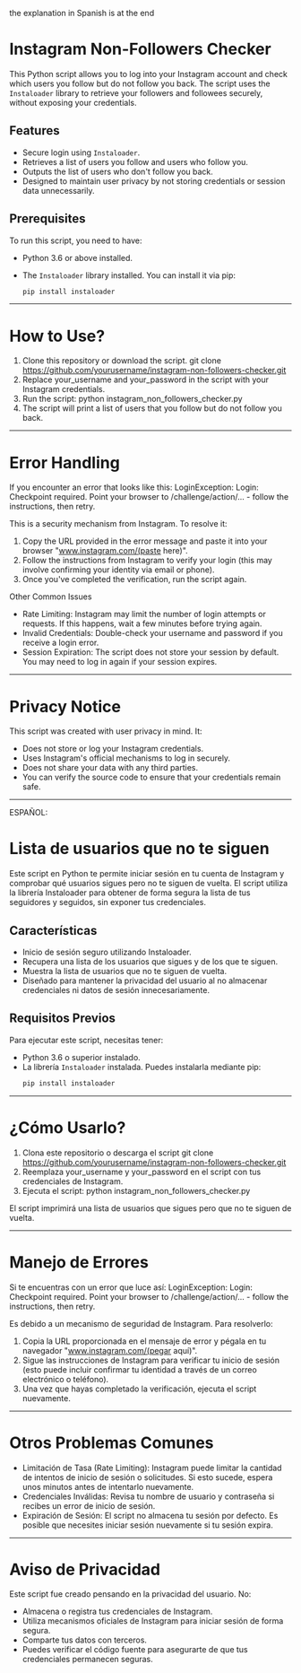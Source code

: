 the explanation in Spanish is at the end

# Instagram Non-Followers Checker

This Python script allows you to log into your Instagram account and check which users you follow but do not follow you back. The script uses the `Instaloader` library to retrieve your followers and followees securely, without exposing your credentials.

## Features
- Secure login using `Instaloader`.
- Retrieves a list of users you follow and users who follow you.
- Outputs the list of users who don't follow you back.
- Designed to maintain user privacy by not storing credentials or session data unnecessarily.

## Prerequisites
To run this script, you need to have:
- Python 3.6 or above installed.
- The `Instaloader` library installed. You can install it via pip:

  ```bash
  pip install instaloader

--------------------------------------------------------------------

# How to Use?
1. Clone this repository or download the script.
   git clone https://github.com/yourusername/instagram-non-followers-checker.git
2. Replace your_username and your_password in the script with your Instagram credentials.
3. Run the script:
    python instagram_non_followers_checker.py
4. The script will print a list of users that you follow but do not follow you back.

--------------------------------------------------------------------

# Error Handling
If you encounter an error that looks like this:
  LoginException: Login: Checkpoint required. Point your browser to /challenge/action/... - follow the instructions, then retry.

This is a security mechanism from Instagram. To resolve it:

1. Copy the URL provided in the error message and paste it into your browser "www.instagram.com/(paste here)".
2. Follow the instructions from Instagram to verify your login (this may involve confirming your identity via email or phone).
3. Once you've completed the verification, run the script again.

Other Common Issues
  - Rate Limiting: Instagram may limit the number of login attempts or requests. If this happens, wait a few minutes before trying again.
  - Invalid Credentials: Double-check your username and password if you receive a login error.
  - Session Expiration: The script does not store your session by default. You may need to log in again if your session expires.

-----------------------------------

# Privacy Notice
This script was created with user privacy in mind. It:
  - Does not store or log your Instagram credentials.
  - Uses Instagram's official mechanisms to log in securely.
  - Does not share your data with any third parties.
  - You can verify the source code to ensure that your credentials remain safe.



--------------------------------------------------------------------

ESPAÑOL:
# Lista de usuarios que no te siguen
Este script en Python te permite iniciar sesión en tu cuenta de Instagram y comprobar qué usuarios sigues pero no te siguen de vuelta. El script utiliza la librería Instaloader para obtener de forma segura la lista de tus seguidores y seguidos, sin exponer tus credenciales.

## Características
- Inicio de sesión seguro utilizando Instaloader.
- Recupera una lista de los usuarios que sigues y de los que te siguen.
- Muestra la lista de usuarios que no te siguen de vuelta.
- Diseñado para mantener la privacidad del usuario al no almacenar credenciales ni datos de sesión innecesariamente.


## Requisitos Previos
Para ejecutar este script, necesitas tener:
- Python 3.6 o superior instalado.
- La librería `Instaloader` instalada. Puedes instalarla mediante pip:
    ```bash
  pip install instaloader


--------------------------------------------------------------------

# ¿Cómo Usarlo?
1. Clona este repositorio o descarga el script
  git clone https://github.com/yourusername/instagram-non-followers-checker.git
2. Reemplaza your_username y your_password en el script con tus credenciales de Instagram.
3. Ejecuta el script:
  python instagram_non_followers_checker.py

El script imprimirá una lista de usuarios que sigues pero que no te siguen de vuelta.

--------------------------------------------------------------------

# Manejo de Errores
Si te encuentras con un error que luce así:
  LoginException: Login: Checkpoint required. Point your browser to /challenge/action/... - follow the instructions, then retry.

Es debido a un mecanismo de seguridad de Instagram. Para resolverlo:
1. Copia la URL proporcionada en el mensaje de error y pégala en tu navegador "www.instagram.com/(pegar aquí)".
2. Sigue las instrucciones de Instagram para verificar tu inicio de sesión (esto puede incluir confirmar tu identidad a través de un correo electrónico o teléfono).
3. Una vez que hayas completado la verificación, ejecuta el script nuevamente.

--------------------------------------------------------------------

# Otros Problemas Comunes
- Limitación de Tasa (Rate Limiting): Instagram puede limitar la cantidad de intentos de inicio de sesión o solicitudes. Si esto sucede, espera unos minutos antes de intentarlo nuevamente.
- Credenciales Inválidas: Revisa tu nombre de usuario y contraseña si recibes un error de inicio de sesión.
- Expiración de Sesión: El script no almacena tu sesión por defecto. Es posible que necesites iniciar sesión nuevamente si tu sesión expira.

--------------------------------------------------------------------

# Aviso de Privacidad
Este script fue creado pensando en la privacidad del usuario. No:
- Almacena o registra tus credenciales de Instagram.
- Utiliza mecanismos oficiales de Instagram para iniciar sesión de forma segura.
- Comparte tus datos con terceros.
- Puedes verificar el código fuente para asegurarte de que tus credenciales permanecen seguras.


